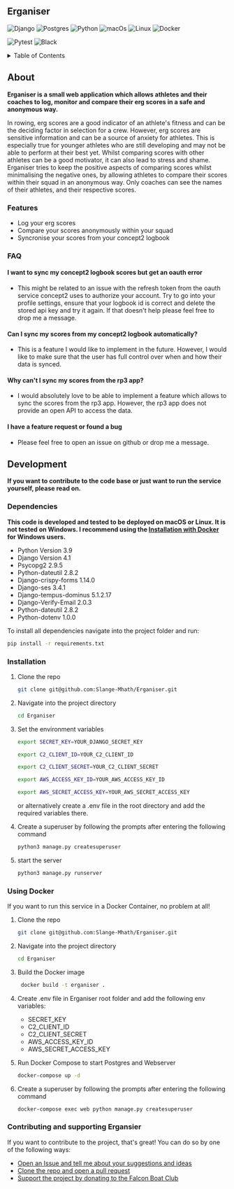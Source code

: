 <!-- ABOUT THE PROJECT -->

## Erganiser

![Django][Django-img] ![Postgres][Postgres-img] ![Python][Python-img] ![macOs]
![Linux] ![Docker]

![Pytest] ![Black]


<!-- TABLE OF CONTENTS -->
<details>
  <summary>Table of Contents</summary>
  <ol>
    <li>
      <a href="#about">About</a>
      <ul>
        <li><a href="#features">Features</a></li>
        <li><a href="#faq">FAQ</a></li>
      </ul>
    </li>
    <li><a href="#development">Development</a></li>
        <ul>
        <li><a href="#dependencies">Dependencies</a></li>
        <li><a href="#installation">Installation</a></li>
        <li><a href="#using-docker">Using Docker</a></li>
        <li><a href="#Contributing-and-supporting-Ergansier">Contributing 
and supporting Ergansier</a></li>
        </ul>
    </li>
  </ol>
</details>

<!-- About -->
## About

**Erganiser is a small web application which allows athletes and their coaches
to log, monitor and compare their erg scores in a safe and anonymous way.**

In rowing, erg scores are a good indicator of an athlete's fitness and can
be the deciding factor in selection for a crew. However, erg scores are
sensitive information and can be a source of anxiety for athletes. This is
especially true for younger athletes who are still developing and may not
be able to perform at their best yet. Whilst comparing scores with other
athletes can be a good motivator, it can also lead to stress and shame.
Erganiser tries to keep the positive aspects of comparing scores whilst
minimalising the negative ones, by allowing athletes to compare their scores
within their squad in an anonymous way.
Only coaches can see the names of their athletes, and their respective scores.

<!-- Features -->
### Features

- Log your erg scores
- Compare your scores anonymously within your squad
- Syncronise your scores from your concept2 logbook

<!-- FAQ -->
### FAQ

#### I want to sync my concept2 logbook scores but get an oauth error

- This might be related to an issue with the refresh token from the
  oauth service concept2 uses to authorize your account. Try to go into
  your profile settings, ensure that your logbook id is correct and
  delete the stored api key and try it again. If that doesn't help please
  feel free to drop me a message.

#### Can I sync my scores from my concept2 logbook automatically?

- This is a feature I would like to implement in the future. However, I
  would like to make sure that the user has full control over when and
  how their data is synced.

#### Why can't I sync my scores from the rp3 app?

- I would absolutely love to be able to implement a feature which allows to
  sync the scores from the rp3 app. However, the rp3 app does not provide an
  open API to access the data.

#### I have a feature request or found a bug

- Please feel free to open an issue on github or drop me a message.

<!-- Development -->

## Development

**If you want to contribute to the code base or just want to run the service
yourself, please read on.**

<!-- Dependencies -->

### Dependencies

**This code is developed and tested to be deployed on macOS or Linux. It is
not tested on Windows. I recommend using the <a href="#using-docker">
Installation with Docker</a> for Windows users.**

- Python Version 3.9
- Django Version 4.1
- Psycopg2 2.9.5
- Python-dateutil 2.8.2
- Django-crispy-forms 1.14.0
- Django-ses 3.4.1
- Django-tempus-dominus 5.1.2.17
- Django-Verify-Email 2.0.3
- Python-dateutil 2.8.2
- Python-dotenv 1.0.0

To install all dependencies navigate into the project folder and run:

   ```sh
   pip install -r requirements.txt
   ```

<!-- Installation -->

### Installation

1. Clone the repo
   ```sh
   git clone git@github.com:Slange-Mhath/Erganiser.git
   ```

2. Navigate into the project directory
   ```sh
   cd Erganiser
   ```

3. Set the environment variables
   ```sh
   export SECRET_KEY=YOUR_DJANGO_SECRET_KEY
   ```
   ```sh
   export C2_CLIENT_ID=YOUR_C2_CLIENT_ID
   ```
   ```sh
   export C2_CLIENT_SECRET=YOUR_C2_CLIENT_SECRET
   ```
   ```sh
   export AWS_ACCESS_KEY_ID=YOUR_AWS_ACCESS_KEY_ID
   ```
   ```sh
   export AWS_SECRET_ACCESS_KEY=YOUR_AWS_SECRET_ACCESS_KEY
   ```
   or alternatively create a .env file in the root directory and add the
   required variables there.

4. Create a superuser by following the prompts after entering the following
   command
    ```sh
   python3 manage.py createsuperuser
   ```

5. start the server
   ```sh
   python3 manage.py runserver   
   ```
<!-- Using Docker -->
### Using Docker

If you want to run this service in a Docker Container, no problem at all!

1. Clone the repo
   ```sh
   git clone git@github.com:Slange-Mhath/Erganiser.git

2. Navigate into the project directory
   ```sh
   cd Erganiser
   ```
3. Build the Docker image
   ```sh
    docker build -t erganiser .
    ```
4. Create .env file in Erganiser root folder and add the following env 
   variables:
   - SECRET_KEY
   - C2_CLIENT_ID
   - C2_CLIENT_SECRET
   - AWS_ACCESS_KEY_ID
   - AWS_SECRET_ACCESS_KEY
   

5. Run Docker Compose to start Postgres and Webserver
   ```sh
   docker-compose up -d 
   ```
5. Create a superuser by following the prompts after entering the following
   command
    ```sh
   docker-compose exec web python manage.py createsuperuser
   ```
<!-- Contributing and supporting Ergansier -->
### Contributing and supporting Ergansier

If you want to contribute to the project, that's great! You can do so by 
one of the following ways:

- [Open an Issue and tell me about your suggestions and ideas](https://github.com/Slange-Mhath/Erganiser/issues)
- [Clone the repo and open a pull request](https://github.com/Slange-Mhath/Erganiser/pulls)
- [Support the project by donating to the Falcon Boat Club](https://wonderful.org/pay?ref=1186921)

[Django-img]: https://img.shields.io/badge/django-%23092E20.svg?style=for-the-badge&logo=django&logoColor=white

[Python-img]: https://img.shields.io/badge/python-3670A0?style=for-the-badge&logo=python&logoColor=ffdd54

[macOS]: https://img.shields.io/badge/mac%20os-000000?style=for-the-badge&logo=macos&logoColor=F0F0F0

[Linux]: https://img.shields.io/badge/Linux-FCC624?style=for-the-badge&logo=linux&logoColor=black

[Docker]:https://img.shields.io/badge/docker-%230db7ed.svg?style=for-the-badge&logo=docker&logoColor=white

[Black]: https://img.shields.io/badge/code%20style-black-000000.svg

[Pytest]: https://img.shields.io/badge/Pytest-passing-sucess

[Postgres-img]: https://img.shields.io/badge/postgres-%23316192.svg?style=for-the-badge&logo=postgresql&logoColor=white


